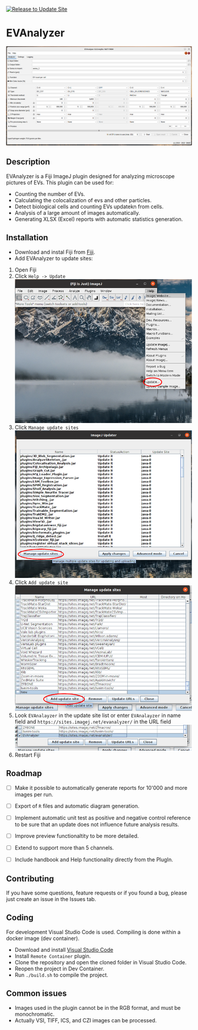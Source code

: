 [![Release to Update Site](https://github.com/joda01/evanalyzer/actions/workflows/release.yaml/badge.svg)](https://github.com/joda01/evanalyzer/actions/workflows/release.yaml)
# EVAnalyzer


![./doc/screenshot_v80.png](./doc/screenshot_v80.png)

## Description
EVAnalyzer is a Fiji ImageJ plugin designed for analyzing microscope pictures of EVs. This plugin can be used for:
*  Counting the number of EVs.
*  Calculating the colocalization of evs and other particles.
*  Detect biological cells and counting EVs updatekn from cells.
*  Analysis of a large amount of images automatically.
*  Generating XLSX (Excel) reports with automatic statistics generation.


## Installation
*  Download and instal Fiji from [Fiji](https://imagej.net/Fiji/Downloads).
*  Add EVAnalyzer to update sites:
  1.  Open Fiji
  2.  Click `Help -> Update`
  ![add_update_site_01.png](doc/add_update_site_01.png)
  3.  Click `Manage update sites`
  ![add_update_site_02.png](doc/add_update_site_02.png)
  4.  Click `Add update site`
    ![add_update_site_03.png](doc/add_update_site_03.png)
  5. Look `EVAnalayzer` in the update site list or enter `EVAnalayzer` in name field and `https://sites.imagej.net/evanalyzer/` in the URL field
    ![add_update_site_04.png](doc/add_update_site_04.png)
  6. Restart Fiji


## Roadmap

- [ ] Make it possible to automatically generate reports for 10'000 and more images per run.
- [ ] Export of `R` files and automatic diagram generation.
- [ ] Implement automatic unit test as positive and negative control reference to be sure that an update does not influence future analysis results.
- [ ] Improve preview functionaltity to be more detailed.
- [ ] Extend to support more than 5 channels.
- [ ] Include handbook and Help functionality directly from the PlugIn.


## Contributing

If you have some questions, feature requests or if you found a bug, please just create an issue in the Issues tab.

## Coding

For development Visual Studio Code is used. Compiling is done within a docker image (dev container).
*  Download and install [Visual Studio Code](https://code.visualstudio.com/)
*  Install ```Remote Container``` plugin.
*  Clone the repository and open the cloned folder in Visual Studio Code.
*  Reopen the project in Dev Container.
*  Run ```./build.sh``` to compile the project.


## Common issues
*  Images used in the plugin cannot be in the RGB format, and must be monochromatic.
*  Actually VSI, TIFF, ICS, and CZI images can be processed.



